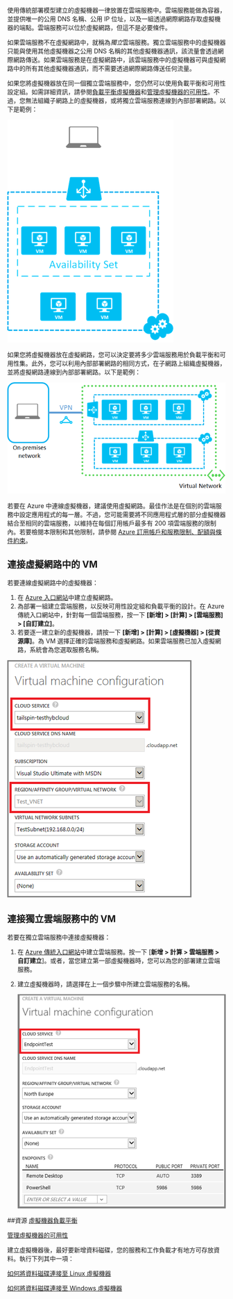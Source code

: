 


使用傳統部署模型建立的虛擬機器一律放置在雲端服務中。雲端服務能做為容器，並提供唯一的公用 DNS 名稱、公用 IP 位址，以及一組透過網際網路存取虛擬機器的端點。雲端服務可以位於虛擬網路，但這不是必要條件。

如果雲端服務不在虛擬網路中，就稱為*獨立*雲端服務。獨立雲端服務中的虛擬機器只能與使用其他虛擬機器之公用 DNS 名稱的其他虛擬機器通訊，該流量會透過網際網路傳送。如果雲端服務是在虛擬網路中，該雲端服務中的虛擬機器可與虛擬網路中的所有其他虛擬機器通訊，而不需要透過網際網路傳送任何流量。

如果您將虛擬機器放在同一個獨立雲端服務中，您仍然可以使用負載平衡和可用性設定組。如需詳細資訊，請參閱[負載平衡虛擬機器](load-balance-virtual-machines.md)和[管理虛擬機器的可用性](virtual-machines-windows-manage-availability.md)。不過，您無法組織子網路上的虛擬機器，或將獨立雲端服務連線到內部部署網路。以下是範例：

![獨立雲端服務中的虛擬機器](./media/virtual-machines-common-classic-connect-vms/CloudServiceExample.png)

如果您將虛擬機器放在虛擬網路，您可以決定要將多少雲端服務用於負載平衡和可用性集。此外，您可以利用內部部署網路的相同方式，在子網路上組織虛擬機器，並將虛擬網路連線到內部部署網路。以下是範例：

![虛擬網路中的虛擬機器](./media/virtual-machines-common-classic-connect-vms/VirtualNetworkExample.png)

若要在 Azure 中連線虛擬機器，建議使用虛擬網路。最佳作法是在個別的雲端服務中設定應用程式的每一層。不過，您可能需要將不同應用程式層的部分虛擬機器結合至相同的雲端服務，以維持在每個訂用帳戶最多有 200 項雲端服務的限制內。若要檢閱本限制和其他限制，請參閱 [Azure 訂用帳戶和服務限制、配額與條件約束](azure-subscription-service-limits.md)。

## 連接虛擬網路中的 VM

若要連線虛擬網路中的虛擬機器：

1.	在 [Azure 入口網站](virtual-networks-create-vnet-classic-pportal.md)中建立虛擬網路。
2.	為部署一組建立雲端服務，以反映可用性設定組和負載平衡的設計。在 Azure 傳統入口網站中，針對每一個雲端服務，按一下 **[新增] > [計算] > [雲端服務] > [自訂建立]**。
3.	若要逐一建立新的虛擬機器，請按一下 **[新增] > [計算] > [虛擬機器] > [從資源庫]**。為 VM 選擇正確的雲端服務和虛擬網路。如果雲端服務已加入虛擬網路，系統會為您選取服務名稱。

![選取虛擬機器的雲端服務](./media/virtual-machines-common-classic-connect-vms/VMConfig1.png)

## 連接獨立雲端服務中的 VM

若要在獨立雲端服務中連接虛擬機器：

1.	在 [Azure 傳統入口網站](http://manage.windowsazure.com)中建立雲端服務。按一下 [**新增 > 計算 > 雲端服務 > 自訂建立**]。或者，當您建立第一部虛擬機器時，您可以為您的部署建立雲端服務。

2.	建立虛擬機器時，請選擇在上一個步驟中所建立雲端服務的名稱。

	![將虛擬機器加入至現有的雲端服務。](./media/virtual-machines-common-classic-connect-vms/Connect-VM-to-CS.png)

##資源
[虛擬機器負載平衡](load-balance-virtual-machines.md)

[管理虛擬機器的可用性](virtual-machines-windows-manage-availability.md)

建立虛擬機器後，最好要新增資料磁碟，您的服務和工作負載才有地方可存放資料。執行下列其中一項：

[如何將資料磁碟連接至 Linux 虛擬機器](virtual-machines-linux-classic-attach-disk.md)

[如何將資料磁碟連接至 Windows 虛擬機器](virtual-machines-windows-classic-attach-disk.md)

<!---HONumber=AcomDC_0323_2016-->